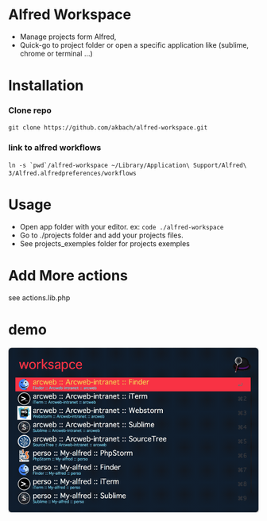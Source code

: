 # Alfred Workspace
* Manage projects form Alfred,
* Quick-go to project folder or open a specific application like (sublime, chrome or terminal ...)

# Installation
### Clone repo

```
git clone https://github.com/akbach/alfred-workspace.git
```

### link to alfred workflows
```
ln -s `pwd`/alfred-workspace ~/Library/Application\ Support/Alfred\ 3/Alfred.alfredpreferences/workflows
```

# Usage
* Open app folder with your editor. ex: `code ./alfred-workspace`
* Go to ./projects folder and add your projects files.
* See projects_exemples folder for projects exemples

# Add More actions

see actions.lib.php

# demo
![](./demo.gif)


